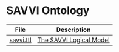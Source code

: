 # SAVVI Ontology

| File | Description |
| --- | --- |
| [savvi.ttl](savvi.ttl) | [The SAVVI Logical Model](https://coda.io/@savvi/welcome/the-savvi-logical-model-22)  |

